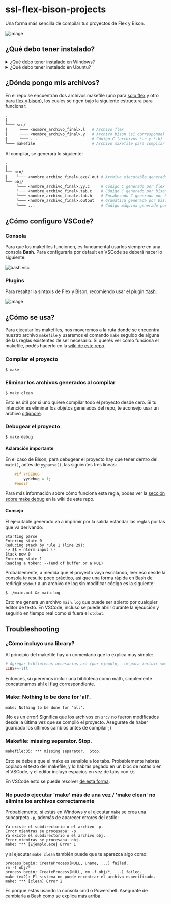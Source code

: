 # ssl-flex-bison-projects
Una forma más sencilla de compilar tus proyectos de Flex y Bison.

![image](https://user-images.githubusercontent.com/39303639/111651339-e5a4ad00-87e4-11eb-99af-a479b7ed5068.png)

## ¿Qué debo tener instalado?

<details>
<summary>
¿Qué debo tener instalado en Windows?        
</summary>
    
1. [MinGW y GCC](../../wiki/Instalacion-de-MinGW) con las variables de entorno incluidas.

2. Los siguientes programas de GnuWin32 (la opción que dice "Complete package, except sources") instalado en una carpeta SIN ESPACIOS (puede ser, al igual que para MinGW, `C:\GnuWin32`). Las variables de entorno deben apuntar hacia la subcarpeta `bin` (ej: `C:\GnuWin32\bin`):
    - Flex: http://gnuwin32.sourceforge.net/packages/flex.htm
    - Bison: http://gnuwin32.sourceforge.net/packages/bison.htm
    - Make: http://gnuwin32.sourceforge.net/packages/make.htm

3. Crear una nueva variable de entorno llamada `LIBRARY_PATH` y asignarle como valor la ruta hacia la subcarpeta `lib` (ej: `C:\GnuWin32\lib`) [para que GCC encuentre las bibliotecas de Flex y Bison](https://gcc.gnu.org/onlinedocs/gcc/Environment-Variables.html).

![image](https://user-images.githubusercontent.com/39303639/113922291-828fb000-97bd-11eb-8142-9822bd635523.png)

4. Una consola Bash, que puede ser la que viene con [Git](https://git-scm.com/downloads)

</details>

<details>
<summary>
¿Qué debo tener instalado en Ubuntu?
</summary>

Make y gcc vienen instalados en forma nativa, se puede averiguar con el flag `--version`:
```
$ gcc --version
$ make --version
```
En el caso de Flex y Bison, se pueden obtener con el gestor de paquetes `apt-get`:

```
$ sudo apt-get install libfl-dev
$ sudo apt-get install libbison-dev
```

</details>

## ¿Dónde pongo mis archivos?

En el repo se encuentran dos archivos makefile (uno para [solo flex](flex/makefile) y otro para [flex y bison](bison/makefile)), los cuales se rigen bajo la siguiente estructura para funcionar:

```makefile
.
│
└─── src/  
|     └─── <nombre_archivo_final>.l   # Archivo flex
|     └─── <nombre_archivo_final>.y   # Archivo bison (si corresponde)
|     └─── ...                        # Código C (archivos *.c y *.h)
└─── makefile                         # Archivo makefile para compilar el proyecto
```

Al compilar, se generará lo siguiente:
```makefile
.
│
└── bin/
|    └─── <nombre_archivo_final>.exe/.out # Archivo ejecutable generado por gcc
└── obj/  
     └─── <nombre_archivo_final>.yy.c     # Código C generado por flex
     └─── <nombre_archivo_final>.tab.c    # Código C generado por bison (si corresponde)
     └─── <nombre_archivo_final>.tab.h    # Encabezado C generado por bison (si corresponde)
     └─── <nombre_archivo_final>.output   # Gramática generada por bison (si corresponde)
     └─── ...                             # Código máquina generado por gcc (archivos *.o)
```

## ¿Cómo configuro VSCode?

### Consola

Para que los makefiles funcionen, es fundamental usarlos siempre en una consola **Bash**. Para configurarla por default en VSCode se deberá hacer lo siguiente:

![bash vsc](https://i.imgur.com/w3rKAl4.gif)

### Plugins

Para resaltar la sintaxis de Flex y Bison, recomiendo usar el plugin [Yash](https://marketplace.visualstudio.com/items?itemName=daohong-emilio.yash):

![image](https://user-images.githubusercontent.com/39303639/113889033-3d598700-9799-11eb-982b-a0283d9a10a0.png)

## ¿Cómo se usa?

Para ejecutar los makefiles, nos moveremos a la ruta donde se encuentra nuestro archivo `makefile` y usaremos el comando `make` seguido de alguna de las reglas existentes de ser necesario. Si querés ver cómo funciona el makefile, podés hacerlo en la [wiki de este repo](../../wiki).

### Compilar el proyecto
```
$ make
```
### Eliminar los archivos generados al compilar
```
$ make clean
```
Esto es útil por si uno quiere compilar todo el proyecto desde cero. Si tu intención es eliminar los objetos generados del repo, te aconsejo usar un archivo [gitignore](flex/.gitignore).

### Debugear el proyecto

```
$ make debug
```
#### Aclaración importante

En el caso de Bison, para debugear el proyecto hay que tener dentro del `main()`, antes de `yyparse()`, las siguientes tres líneas:
```c
    #if YYDEBUG
        yydebug = 1;
    #endif
```
Para más información sobre cómo funciona esta regla, podés ver la [sección sobre make debug](../../wiki#cómo-funciona-make-debug) en la wiki de este repo.

#### Consejo

El ejecutable generado va a imprimir por la salida estándar las reglas por las que va derivando:
```
Starting parse
Entering state 0
Reducing stack by rule 1 (line 29):
-> $$ = nterm input ()
Stack now 0
Entering state 1
Reading a token: --(end of buffer or a NUL)
```

Probablemente, a medida que el proyecto vaya escalando, leer eso desde la consola te resulte poco práctico, así que una forma rápida en Bash de redirigir `stdout` a un archivo de log sin modificar código es la siguiente:
```
$ ./main.out &> main.log
```
Esto me genera un archivo `main.log` que puede ser abierto por cualquier editor de texto. En VSCode, incluso se puede abrir durante la ejecución y seguirlo en tiempo real como si fuera el `stdout`.

## Troubleshooting

### ¿Cómo incluyo una library?

Al principio del makefile hay un comentario que lo explica muy simple:
```makefile
# Agregar bibliotecas necesarias acá (por ejemplo, -lm para incluir <math.h>)
LIBS+=-lfl
```
Entonces, si queremos incluir una biblioteca como math, simplemente concatenamos ahí el flag correspondiente.

### Make: Nothing to be done for 'all'.

```
make: Nothing to be done for 'all'.
```

¡No es un error! Significa que los archivos en `src/` no fueron modificados desde la última vez que se compiló el proyecto. Asegurate de haber guardado los últimos cambios antes de compilar ;)

### Makefile: missing separator. Stop.

```
makefile:35: *** missing separator.  Stop.
```

Esto se debe a que el make es sensible a los tabs. Probablemente habrás copiado el texto del makefile, y lo habrás pegado en un bloc de notas o en el VSCode, y el editor incluyó espacios en vez de tabs con `\t`.

En VSCode esto se puede resolver [de esta forma](https://stackoverflow.com/a/38083525/14089741).

### No puedo ejecutar 'make' más de una vez / 'make clean' no elimina los archivos correctamente

Probablemente, si estás en Windows y al ejecutar `make` se crea una subcarpeta `-p`, además de aparecer errores del estilo:
```
Ya existe el subdirectorio o el archivo -p.
Error mientras se procesaba: -p.
Ya existe el subdirectorio o el archivo obj.
Error mientras se procesaba: obj.
make: *** [Ejemplo.exe] Error 1
```
y al ejecutar `make clean` también puede que te aparezca algo como:
```
process_begin: CreateProcess(NULL, uname, ...) failed.
rm -f obj/*
process_begin: CreateProcess(NULL, rm -f obj/*, ...) failed.
make (e=2): El sistema no puede encontrar el archivo especificado.
make: *** [clean] Error 2
```
Es porque estás usando la consola cmd o Powershell. Asegurate de cambiarla a Bash como se explica [más arriba](#consola).
